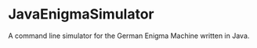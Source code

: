 JavaEnigmaSimulator
===================

A command line simulator for the German Enigma Machine written in Java.
